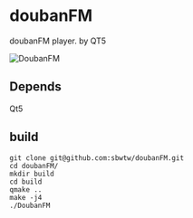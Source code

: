 # doubanFM
doubanFM player. by QT5

![DoubanFM](https://raw.githubusercontent.com/sbwtw/doubanFM/master/Snapshots/MainWindow.png)

## Depends
Qt5

## build
```
git clone git@github.com:sbwtw/doubanFM.git
cd doubanFM/
mkdir build
cd build
qmake ..
make -j4
./DoubanFM
```

